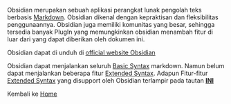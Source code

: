 Obsidian merupakan sebuah aplikasi perangkat lunak pengolah teks berbasis [Markdown](Markdown-An-Overview.md). Obsidian dikenal dengan kepraktisan dan fleksibilitas penggunaannya. Obsidian juga memiliki komunitas yang besar, sehingga tersedia banyak PlugIn yang memungkinkan obsidian menambah fitur di luar dari yang dapat diberikan oleh dokumen ini.

Obsidian dapat di unduh di [official website Obsidian](https://obsidian.md/)

Obsidian dapat menjalankan seluruh [Basic Syntax](./2-Basic%20Syntax/Basic%20Syntax.md) markdown. Namun belum dapat menjalankan beberapa fitur [Extended Syntax](./3-Extended%20Syntax/ExtendedSyntax.md). Adapun Fitur-fitur [Extended Syntax](./3-Extended%20Syntax/ExtendedSyntax.md) yang disupport oleh Obsidian terlampir pada tautan **[INI](https://www.markdownguide.org/tools/obsidian/)** 

Kembali ke [Home](/)